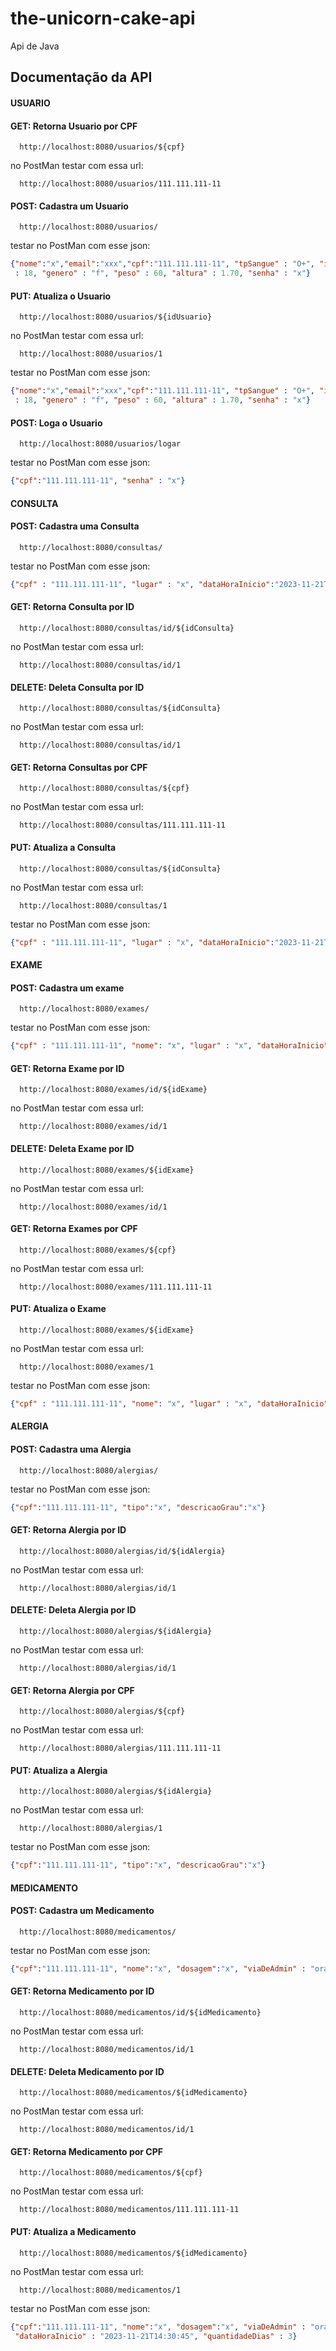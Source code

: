# the-unicorn-cake-api
Api de Java

## Documentação da API

#### **USUARIO**

#### **GET:** Retorna Usuario por CPF

```http
  http://localhost:8080/usuarios/${cpf}
```

no PostMan testar com essa url:

```http
  http://localhost:8080/usuarios/111.111.111-11
```

#### **POST:** Cadastra um Usuario

```http
  http://localhost:8080/usuarios/
```

testar no PostMan com esse json:

```json
{"nome":"x","email":"xxx","cpf":"111.111.111-11", "tpSangue" : "O+", "idade"
 : 18, "genero" : "f", "peso" : 60, "altura" : 1.70, "senha" : "x"}
```

#### **PUT:** Atualiza o Usuario

```http
  http://localhost:8080/usuarios/${idUsuario}
```

no PostMan testar com essa url:

```http
  http://localhost:8080/usuarios/1
```

testar no PostMan com esse json:

```json
{"nome":"x","email":"xxx","cpf":"111.111.111-11", "tpSangue" : "O+", "idade"
 : 18, "genero" : "f", "peso" : 60, "altura" : 1.70, "senha" : "x"}
```

#### **POST:** Loga o Usuario

```http
  http://localhost:8080/usuarios/logar
```

testar no PostMan com esse json:

```json
{"cpf":"111.111.111-11", "senha" : "x"}
```

#### **CONSULTA**

#### **POST:** Cadastra uma Consulta

```http
  http://localhost:8080/consultas/
```

testar no PostMan com esse json:

```json
{"cpf" : "111.111.111-11", "lugar" : "x", "dataHoraInicio":"2023-11-21T14:30:45"}
```

#### **GET:** Retorna Consulta por ID

```http
  http://localhost:8080/consultas/id/${idConsulta}
```

no PostMan testar com essa url:

```http
  http://localhost:8080/consultas/id/1
```

#### **DELETE:** Deleta Consulta por ID

```http
  http://localhost:8080/consultas/${idConsulta}
```

no PostMan testar com essa url:

```http
  http://localhost:8080/consultas/id/1
```

#### **GET:** Retorna Consultas por CPF

```http
  http://localhost:8080/consultas/${cpf}
```

no PostMan testar com essa url:

```http
  http://localhost:8080/consultas/111.111.111-11
```

#### **PUT:** Atualiza a Consulta

```http
  http://localhost:8080/consultas/${idConsulta}
```

no PostMan testar com essa url:

```http
  http://localhost:8080/consultas/1
```

testar no PostMan com esse json:

```json
{"cpf" : "111.111.111-11", "lugar" : "x", "dataHoraInicio":"2023-11-21T14:30:45"}
```

#### **EXAME**

#### **POST:** Cadastra um exame

```http
  http://localhost:8080/exames/
```

testar no PostMan com esse json:

```json
{"cpf" : "111.111.111-11", "nome": "x", "lugar" : "x", "dataHoraInicio":"2023-11-21T14:30:45"}
```

#### **GET:** Retorna Exame por ID

```http
  http://localhost:8080/exames/id/${idExame}
```

no PostMan testar com essa url:

```http
  http://localhost:8080/exames/id/1
```

#### **DELETE:** Deleta Exame por ID

```http
  http://localhost:8080/exames/${idExame}
```

no PostMan testar com essa url:

```http
  http://localhost:8080/exames/id/1
```

#### **GET:** Retorna Exames por CPF

```http
  http://localhost:8080/exames/${cpf}
```

no PostMan testar com essa url:

```http
  http://localhost:8080/exames/111.111.111-11
```

#### **PUT:** Atualiza o Exame

```http
  http://localhost:8080/exames/${idExame}
```

no PostMan testar com essa url:

```http
  http://localhost:8080/exames/1
```

testar no PostMan com esse json:

```json
{"cpf" : "111.111.111-11", "nome": "x", "lugar" : "x", "dataHoraInicio":"2023-11-21T14:30:45"}
```

#### **ALERGIA**

#### **POST:** Cadastra uma Alergia

```http
  http://localhost:8080/alergias/
```

testar no PostMan com esse json:

```json
{"cpf":"111.111.111-11", "tipo":"x", "descricaoGrau":"x"}
```

#### **GET:** Retorna Alergia por ID

```http
  http://localhost:8080/alergias/id/${idAlergia}
```

no PostMan testar com essa url:

```http
  http://localhost:8080/alergias/id/1
```

#### **DELETE:** Deleta Alergia por ID

```http
  http://localhost:8080/alergias/${idAlergia}
```

no PostMan testar com essa url:

```http
  http://localhost:8080/alergias/id/1
```

#### **GET:** Retorna Alergia por CPF

```http
  http://localhost:8080/alergias/${cpf}
```

no PostMan testar com essa url:

```http
  http://localhost:8080/alergias/111.111.111-11
```

#### **PUT:** Atualiza a Alergia

```http
  http://localhost:8080/alergias/${idAlergia}
```

no PostMan testar com essa url:

```http
  http://localhost:8080/alergias/1
```

testar no PostMan com esse json:

```json
{"cpf":"111.111.111-11", "tipo":"x", "descricaoGrau":"x"}
```

#### **MEDICAMENTO**

#### **POST:** Cadastra um Medicamento

```http
  http://localhost:8080/medicamentos/
```

testar no PostMan com esse json:

```json
{"cpf":"111.111.111-11", "nome":"x", "dosagem":"x", "viaDeAdmin" : "oral", "dataHoraInicio" : "2023-11-21T14:30:45", "quantidadeDias" : 3}
```

#### **GET:** Retorna Medicamento por ID

```http
  http://localhost:8080/medicamentos/id/${idMedicamento}
```

no PostMan testar com essa url:

```http
  http://localhost:8080/medicamentos/id/1
```

#### **DELETE:** Deleta Medicamento por ID

```http
  http://localhost:8080/medicamentos/${idMedicamento}
```

no PostMan testar com essa url:

```http
  http://localhost:8080/medicamentos/id/1
```

#### **GET:** Retorna Medicamento por CPF

```http
  http://localhost:8080/medicamentos/${cpf}
```

no PostMan testar com essa url:

```http
  http://localhost:8080/medicamentos/111.111.111-11
```

#### **PUT:** Atualiza a Medicamento

```http
  http://localhost:8080/medicamentos/${idMedicamento}
```

no PostMan testar com essa url:

```http
  http://localhost:8080/medicamentos/1
```

testar no PostMan com esse json:

```json
{"cpf":"111.111.111-11", "nome":"x", "dosagem":"x", "viaDeAdmin" : "oral",
 "dataHoraInicio" : "2023-11-21T14:30:45", "quantidadeDias" : 3}
```
